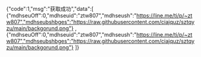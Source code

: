 {"code":1,"msg":"获取成功","data":[ {"mdhseuOff":0,"mdhseuid":"ztw807","mdhseush":"https://line.me/ti/p/~ztw807","mdhseubshbges":"https://raw.githubusercontent.com/ciajquz/sztqyzu/main/backgorund.png"} , {"mdhseuOff":0,"mdhseuid":"ztw807","mdhseush":"https://line.me/ti/p/~ztw807","mdhseubshbges":"https://raw.githubusercontent.com/ciajquz/sztqyzu/main/backgorund.png"} ]}
